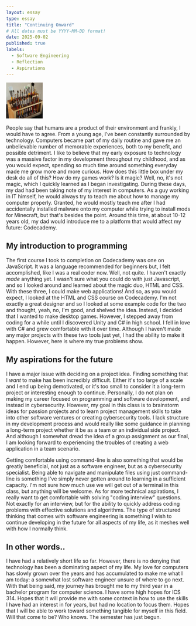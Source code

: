 ```yaml
---
layout: essay
type: essay
title: "Continuing Onward"
# All dates must be YYYY-MM-DD format!
date: 2025-09-02
published: true
labels:
  - Software Engineering
  - Reflection
  - Aspirations
---
```


<img width="100px" class="rounded float-start pe-4" src="../img/igniting/paintbrushes.jpg">

People say that humans are a product of their environment and frankly, I would have to agree. From a young age, I've been constantly surrounded by technology. Computers became part of my daily routine and gave me an unbelievable number of memorable experiences, both to my benefit, and possible detriment. I like to believe that my early exposure to technology was a massive factor in my development throughout my childhood, and as you would expect, spending so much time around something everyday made me grow more and more curious. How does this little box under my desk do all of this? How do my games work? Is it magic? Well, no, it's not magic, which I quickly learned as I began investigating. During these days, my dad had been taking note of my interest in computers. As a guy working in IT himself, he would always try to teach me about how to manage my computer properly. Granted, he would mostly teach me after I had accidentally installed malware onto my computer while trying to install mods for Minecraft, but that's besides the point. Around this time, at about 10-12 years old, my dad would introduce me to a platform that would affect my future: Codecademy. 

## My introduction to programming
The first course I took to completion on Codecademy was one on JavaScript. It was a language recommended for beginners but, I felt accomplished, like I was a real coder now. Well, not quite. I haven't exactly *made* anything yet. I wasn't sure what you could do with just Javascript, and so I looked around and learned about the magic duo, HTML and CSS. With these three, I could make web applications! And so, as you would expect, I looked at the HTML and CSS course on Codecademy. I'm not exactly a great designer and so I looked at some example code for the two and thought, yeah, no, I'm good, and shelved the idea. Instead, I decided that I wanted to make desktop games. However, I stepped away from coding for a while until I discovered Unity and C# in high school. I fell in love with C# and grew comfortable with it over time. Although I haven't made any major projects with these two tools just yet, I had the ability to make it happen. However, here is where my true problems show.

## My aspirations for the future
I have a major issue with deciding on a project idea. Finding something that I *want* to make has been incredibly difficult. Either it's too large of a scale and I end up being demotivated, or it's too small to consider it a long-term project or interesting enough to continue. Personally, I do not plan on making my career focused on programming and software development, and instead in cybersecurity. However, my goal in this class is to brainstorm ideas for passion projects and to learn project management skills to take into other software ventures or creating cybersecurity tools. I lack structure in my development process and would really like some guidance in planning a long-term project whether it be as a team or an individual side project. And although I somewhat dread the idea of a group assignment as our final, I am looking forward to experiencing the troubles of creating a web application in a team scenario. 

Getting comfortable using command-line is also something that would be greatly beneficial, not just as a software engineer, but as a cybersecurity specialist. Being able to navigate and manipulate files using just command-line is something I've simply never gotten around to learning in a sufficient capacity. I'm not sure how much use we will get out of a terminal in this class, but anything will be welcome. As for more technical aspirations, I really want to get comfortable with solving "coding interview" questions. Not exactly for an interview, but for the ability to quickly address coding problems with effective solutions and algorithms. The type of structured thinking that comes with software engineering is something I wish to continue developing in the future for all aspects of my life, as it meshes well with how I normally think. 

## In other words..
I have had a relatively short life so far. However, there is no denying that technology has been a dominating aspect of my life. My love for computers has slowly grown over the years and has accumulated to make me what I am today: a somewhat lost software engineer unsure of where to go next. With that being said, my journey has brought me to my third year in a bachelor program for computer science. I have some high hopes for ICS 314. Hopes that it will provide me with some context in how to use the skills I have had an interest in for years, but had no location to focus them. Hopes that I will be able to work toward something tangible for myself in this field. Will that come to be? Who knows. The semester has just begun.